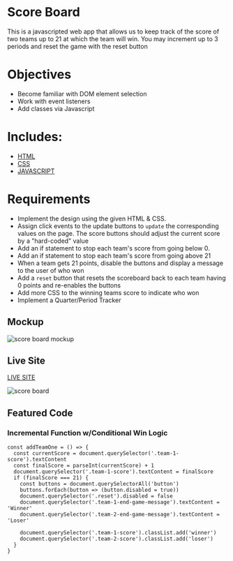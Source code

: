 # Score Board

This is a javascripted web app that allows us to keep track of the score of two teams up to 21 at which the team will win.
You may increment up to 3 periods and reset the game with the reset button

# Objectives

- Become familiar with DOM element selection
- Work with event listeners
- Add classes via Javascript

# Includes: 

- [HTML](https://developer.mozilla.org/en-US/docs/Web/HTML)
- [CSS](https://www.w3schools.com/css/)
- [JAVASCRIPT](https://developer.mozilla.org/en-US/docs/Web/JavaScript)

# Requirements 

- Implement the design using the given HTML & CSS.
- Assign click events to the update buttons to `update` the corresponding values on the page. The score buttons should adjust the current score by a "hard-coded" value
- Add an if statement to stop each team's score from going below 0.
- Add an if statement to stop each team's score from going above 21
- When a team gets 21 points, disable the buttons and display a message to the user of who won
- Add a `reset` button that resets the scoreboard back to each team having 0 points and re-enables the buttons
- Add more CSS to the winning teams score to indicate who won
- Implement a Quarter/Period Tracker
 
## Mockup

![score board mockup](https://raw.githubusercontent.com/suncoast-devs/handbook/master/curriculum/fundamentals/modules/javascript/_old/assignments/assets/scoreboard.png)
 
## Live Site

[LIVE SITE](https://score-board-austinparvin.netlify.com)

![score board](http://g.recordit.co/MiXdTDUBpO.gif)

## Featured Code

### Incremental Function w/Conditional Win Logic

```JSX
const addTeamOne = () => {
  const currentScore = document.querySelector('.team-1-score').textContent
  const finalScore = parseInt(currentScore) + 1
  document.querySelector('.team-1-score').textContent = finalScore
  if (finalScore === 21) {
    const buttons = document.querySelectorAll('button')
    buttons.forEach(button => (button.disabled = true))
    document.querySelector('.reset').disabled = false
    document.querySelector('.team-1-end-game-message').textContent = 'Winner'
    document.querySelector('.team-2-end-game-message').textContent = 'Loser'

    document.querySelector('.team-1-score').classList.add('winner')
    document.querySelector('.team-2-score').classList.add('loser')
  }
}
 ```
 
